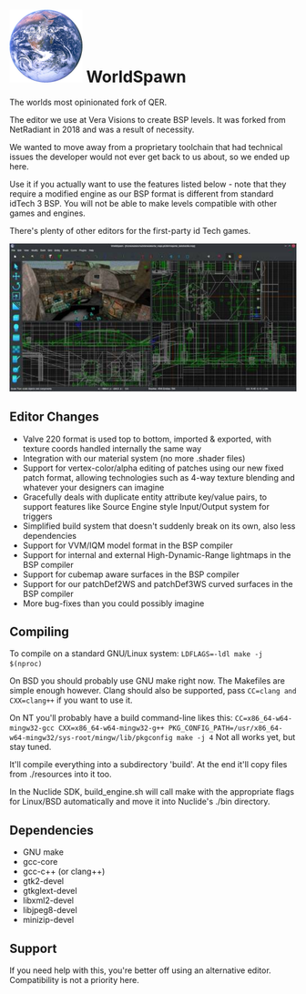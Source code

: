# ![WorldSpawn Logo](icon.png) WorldSpawn
The worlds most opinionated fork of QER.

The editor we use at Vera Visions to create BSP levels.
It was forked from NetRadiant in 2018 and was a result of necessity.

We wanted to move away from a proprietary toolchain that had technical issues the developer would not ever get back to us about, so we ended up here.

Use it if you actually want to use the features listed below - note that they require a modified engine as our BSP format is different from standard idTech 3 BSP.
You will not be able to make levels compatible with other games and engines.

There's plenty of other editors for the first-party id Tech games.

![Screenshot](docs/screen.jpg)

## Editor Changes
- Valve 220 format is used top to bottom, imported & exported, with texture coords handled internally the same way
- Integration with our material system (no more .shader files)
- Support for vertex-color/alpha editing of patches using our new fixed patch format, allowing technologies such as 4-way texture blending and whatever your designers can imagine
- Gracefully deals with duplicate entity attribute key/value pairs, to support features like Source Engine style Input/Output system for triggers
- Simplified build system that doesn't suddenly break on its own, also less dependencies
- Support for VVM/IQM model format in the BSP compiler
- Support for internal and external High-Dynamic-Range lightmaps in the BSP compiler
- Support for cubemap aware surfaces in the BSP compiler
- Support for our patchDef2WS and patchDef3WS curved surfaces in the BSP compiler
- More bug-fixes than you could possibly imagine

## Compiling
To compile on a standard GNU/Linux system:
`LDFLAGS=-ldl make -j $(nproc)`

On BSD you should probably use GNU make right now. The Makefiles are simple enough however.
Clang should also be supported, pass `CC=clang and CXX=clang++` if you want to use it.

On NT you'll probably have a build command-line likes this:
`CC=x86_64-w64-mingw32-gcc CXX=x86_64-w64-mingw32-g++ PKG_CONFIG_PATH=/usr/x86_64-w64-mingw32/sys-root/mingw/lib/pkgconfig make -j 4`
Not all works yet, but stay tuned.

It'll compile everything into a subdirectory 'build'. At the end it'll copy files from ./resources into it too.

In the Nuclide SDK, build_engine.sh will call make with the appropriate flags for Linux/BSD automatically and
move it into Nuclide's ./bin directory.

## Dependencies
* GNU make
* gcc-core
* gcc-c++ (or clang++)
* gtk2-devel
* gtkglext-devel
* libxml2-devel
* libjpeg8-devel
* minizip-devel

## Support
If you need help with this, you're better off using an alternative editor.
Compatibility is not a priority here.
